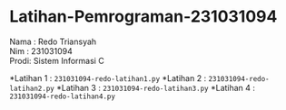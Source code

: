 # Latihan-Pemrograman-231031094
<div> Nama : Redo Triansyah</div>
<div> Nim  : 231031094</div>
<div> Prodi: Sistem Informasi C</div>

*Latihan 1 : `231031094-redo-latihan1.py`
*Latihan 2 : `231031094-redo-latihan2.py`
*Latihan 3 : `231031094-redo-latihan3.py`
*Latihan 4 : `231031094-redo-latihan4.py`
